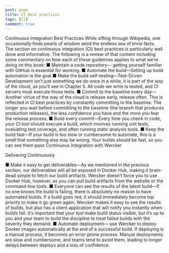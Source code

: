 ```yaml
---
post: page
title: CI Best practices
tags: [CI]
comment: true
---
```



Continuous Integration Best Practices
While sifting through Wikipedia, one occasionally finds pearls of wisdom amid the endless sea of trivia facts. The section on continuous integration (CI) best practices is particularly well done and informative. The following is a review of that content including some commentary on how each of these guidelines applies to what we’re doing int this book:
■ Maintain a code repository— getting yourself familiar with GitHub is essential for working.
■ Automate the build—Setting up build automation is the goal 
■ Make the build self-testing—Test-Driven Development isn’t just something we do once in a while, it is part of the way of the cloud, as you’ll see in Chapter 5. All code we write is tested, and CI servers must execute those tests.
■ Commit to the baseline every day—Another virtue of the way of the cloud is release early, release often. This is reflected in CI best practices by constantly committing to the baseline. The longer you wait before committing to the baseline (the branch that produces production releases), the less confidence you have and the more you fear the release process.
■ Build every commit—Every time you check in code, your CI tool should execute a build, which involves running unit tests, evaluating test coverage, and often running static analysis tools.
■ Keep the build fast—If your build is too slow or cumbersome to automate, this is a smell that something else may be wrong. Your builds should be fast, so you can see them pass
Continuous Integration with Wercker 
 
 Delivering Continuously

■ Make it easy to get deliverables—As we mentioned in the previous section, our deliverables will all be exposed in Docker Hub, making it brain-dead simple to fetch our build artifacts. Wercker doesn’t force you to use Docker Hub, however, as you can pull build artifacts from the website or the command-line tools.
■ Everyone can see the results of the latest build—If no one knows the build is failing, there is absolutely no reason to have automated builds. If a build goes red, it should immediately become top priority to make it go green again. Wercker makes it easy to see the results of builds, but also has a client application that will notify you instantly when builds fail. It’s important that your tool make build status visible, but it’s up to you and your team to build the discipline to treat failed builds with the severity they demand.
■ Automate deployment— use Wercker to deploy Docker images automatically at the end of a successful build. If deploying is a manual process, it becomes an error-prone process. Manual deployments are slow and cumbersome, and teams tend to avoid them, leading to longer delays between deploys and a loss of confidence.
